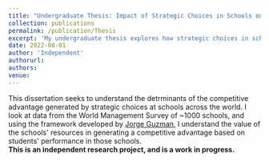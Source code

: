 ```yaml
---
title: "Undergraduate Thesis: Impact of Strategic Choices in Schools on Student Outcomes"
collection: publications
permalink: /publication/Thesis
excerpt: 'My undergraduate thesis explores how strategic choices in schools affect student outcomes.'
date: 2022-08-01
author: 'Independent'
authorurl: 
authors:
venue: 
---
```

This dissertation seeks to understand the detrminants of the competitive advantage generated by strategic choices at schools across the world. I look at data from the World Management Survey of ~1000 schools, and using the framework developed by [Jorge Guzman](https://papers.ssrn.com/sol3/papers.cfm?abstract_id=3915606), I understand the value of the schools' resources in generating a competitive advantage based on students' performance in those schools.
<br>
**This is an independent research project, and is a work in progress.**
